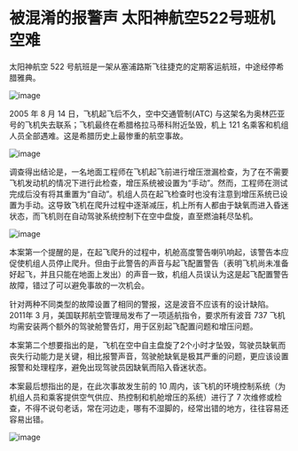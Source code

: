 # 被混淆的报警声 太阳神航空522号班机空难

太阳神航空 522 号航班是一架从塞浦路斯飞往捷克的定期客运航班，中途经停希腊雅典。

![image](https://github.com/user-attachments/assets/190d09cb-9111-4b89-a1d6-77e3f58a5927)


2005 年 8 月 14 日，飞机起飞后不久，空中交通管制(ATC) 与这架名为奥林匹亚号的飞机失去联系；飞机最终在希腊格拉马蒂科附近坠毁，机上 121 名乘客和机组人员全部遇难。这是希腊历史上最惨重的航空事故。

![image](https://github.com/user-attachments/assets/6e452545-a717-4e3c-8975-35c0345a8d84)


调查得出结论是，一名地面工程师在飞机起飞前进行增压泄漏检查，为了在不需要飞机发动机的情况下进行此检查，增压系统被设置为“手动”。然而，工程师在测试完成后没有将其重置为“自动”。机组人员在起飞检查时也没有注意到增压系统已设置为手动。这导致飞机在爬升过程中逐渐减压，机上所有人都由于缺氧而进入昏迷状态，而飞机则在自动驾驶系统控制下在空中盘旋，直至燃油耗尽坠机。

![image](https://github.com/user-attachments/assets/2e56a227-0cfe-49c6-a342-9e47fbb2060a)


本案第一个提醒的是，在起飞爬升的过程中，机舱高度警告喇叭响起，该警告本应促使机组人员停止爬升。但由于此警告的声音与起飞配置警告（表明飞机尚未准备好起飞，并且只能在地面上发出）的声音一致，机组人员误认为这是起飞配置警告故障，错过了可以避免事故的一次机会。

针对两种不同类型的故障设置了相同的警报，这是波音不应该有的设计缺陷。2011年 3 月，美国联邦航空管理局发布了一项适航指令，要求所有波音 737 飞机均需安装两个额外的驾驶舱警告灯，用于区别起飞配置问题和增压问题。

本案第二个想要指出的是，飞机在空中自主盘旋了2个小时才坠毁，驾驶员缺氧而丧失行动能力是关键，相比报警声音，驾驶舱缺氧是极其严重的问题，更应该设置报警和处理程序，避免出现驾驶员因缺氧而陷入昏迷状态。

本案最后想指出的是，在此次事故发生前的 10 周内，该飞机的环境控制系统（为机组人员和乘客提供空气供应、热控制和机舱增压的系统）进行了 7 次维修或检查，不得不说句老话，常在河边走，哪有不湿脚的，经常出错的地方，往往容易还容易出错。

![image](https://github.com/user-attachments/assets/fac6d6ed-4abb-4259-81a0-e9193dfa4817)

